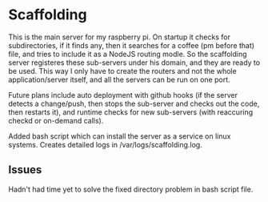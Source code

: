 # Scaffolding
This is the main server for my raspberry pi. On startup it checks for subdirectories, if it finds any, then it searches for a coffee (pm before that) file, and tries to include it as a NodeJS routing modle. So the scaffolding server registeres these sub-servers under his domain, and they are ready to be used. This way I only have to create the routers and not the whole application/server itself, and all the servers can be run on one port.

Future plans include auto deployment with github hooks (if the server detects a change/push, then stops the sub-server and checks out the code, then restarts it), and runtime checks for new sub-servers (with reaccuring checkd or on-demand calls).

Added bash script which can install the server as a service on linux systems. Creates detailed logs in /var/logs/scaffolding.log.

## Issues
Hadn't had time yet to solve the fixed directory problem in bash script file.

